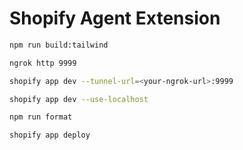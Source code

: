 # Shopify Agent Extension

```bash
npm run build:tailwind

ngrok http 9999

shopify app dev --tunnel-url=<your-ngrok-url>:9999

shopify app dev --use-localhost

npm run format

shopify app deploy
```
